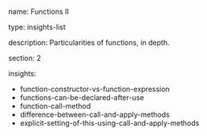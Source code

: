 name: Functions II

type: insights-list

description: Particularities of functions, in depth.

section: 2

insights:
  - function-constructor-vs-function-expression
  - functions-can-be-declared-after-use
  - function-call-method
  - difference-between-call-and-apply-methods
  - explicit-setting-of-this-using-call-and-apply-methods
